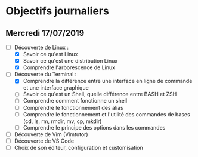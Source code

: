 # Objectifs journaliers

## Mercredi 17/07/2019


* [ ] Découverte de Linux :
  * [X] Savoir ce qu'est Linux
  * [X] Savoir ce qu'est une distribution Linux
  * [X] Comprendre l'arborescence de Linux
* [ ] Découverte du Terminal : 
  * [X] Comprendre la différence entre une interface en ligne de commande et une interface graphique
  * [ ] Savoir ce qu'est un Shell, quelle différence entre BASH et ZSH 
  * [ ] Comprendre comment fonctionne un shell
  * [ ] Comprendre le fonctionnement des alias
  * [ ] Comprendre le fonctionnement et l'utilité des commandes de bases (cd, ls, rm, rmdir, mv, cp, mkdir)
  * [ ] Comprendre le principe des options dans les commandes
* [ ] Découverte de Vim (Vimtutor)
* [ ] Découverte de VS Code
* [ ] Choix de son éditeur, configuration et customisation
